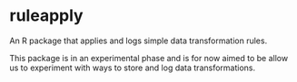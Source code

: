 ruleapply
=========

An R package that applies and logs simple data transformation rules.

This package is in an experimental phase and is for now aimed to be allow us to experiment
with ways to store and log data transformations.


